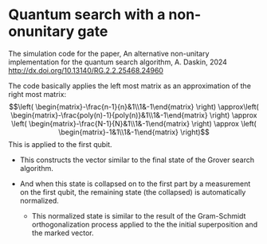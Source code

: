 # Quantum search with a non-onunitary gate
The simulation code for the paper, An alternative non-unitary implementation for the quantum search algorithm, A. Daskin, 2024
http://dx.doi.org/10.13140/RG.2.2.25468.24960 

The code basically applies the left most matrix as an approximation of the right most matrix:
$$\left( \begin{matrix}-\frac{n-1}{n}&1\\1&-1\end{matrix} \right) \approx\left( \begin{matrix}-\frac{poly(n)-1}{poly(n)}&1\\1&-1\end{matrix} \right) \approx \left( \begin{matrix}-\frac{N-1}{N}&1\\1&-1\end{matrix} \right) \approx \left( \begin{matrix}-1&1\\1&-1\end{matrix} \right)$$
This is applied to the first qubit.
- This constructs the vector similar to the final state of the Grover search algorithm. 
- And when this state is collapsed on to the first part by a measurement on the first qubit, the remaining state (the collapsed)  is automatically normalized. 

    - This normalized state is similar to the result of the Gram-Schmidt orthogonalization process applied to the the initial superposition and the marked vector.

